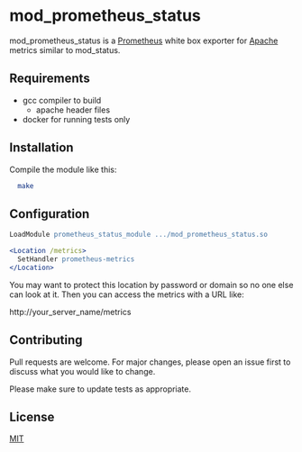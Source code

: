 # mod_prometheus_status

mod_prometheus_status is a [Prometheus](https://prometheus.io/) white box exporter for [Apache](https://httpd.apache.org/) metrics similar to mod_status.

## Requirements

  - gcc compiler to build
    - apache header files
  - docker for running tests only

## Installation

Compile the module like this:

```bash
  make
```

## Configuration

```apache
LoadModule prometheus_status_module .../mod_prometheus_status.so

<Location /metrics>
  SetHandler prometheus-metrics
</Location>
```

You may want to protect this location by password or domain so no one
else can look at it. Then you can access the metrics with a URL like:

http://your_server_name/metrics


## Contributing
Pull requests are welcome. For major changes, please open an issue first to discuss
what you would like to change.

Please make sure to update tests as appropriate.

## License
[MIT](https://choosealicense.com/licenses/mit/)
